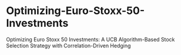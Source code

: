 # Optimizing-Euro-Stoxx-50-Investments
Optimizing Euro Stoxx 50 Investments: A UCB Algorithm-Based Stock Selection Strategy with Correlation-Driven Hedging
